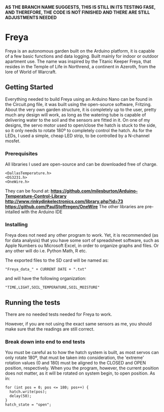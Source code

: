 **AS THE BRANCH NAME SUGGESTS, THIS IS STILL IN ITS TESTING FASE, AND THEREFORE,  THE CODE IS NOT FINISHED AND THERE ARE STILL ADJUSTMENTS NEEDED**

# Freya

Freya is an autonomous garden built on the Arduino platform, it is capable of a few basic functions and data logging. Built mainly for indoor or outdoor apartment use. The name was inspired by the Titanic Keeper Freya, that resides in the Temple of Life in Northrend, a continent in Azeroth, from the lore of World of Warcraft.

## Getting Started

Everything needed to build Freya using an Arduino Nano can be found in the Circuit.png file, it was built using the open-source software, Fritzing.
About the very own garden structure, it is completely up to the user, pretty much any design will work, as long as the watering tube is capable of delivering water to the soil and the sensors are fitted in it.
On one of my designs, the servo motor used to open/close the hatch is stuck to the side, so it only needs to rotate 180º to completely control the hatch. As for the LEDs, I used a simple, cheap LED strip, to be controlled by a N-channel mosfet.

### Prerequisites

All libraries I used are open-source and can be downloaded free of charge.
```
<DallasTemperature.h>
<DS3231.h>
<OneWire.h>
```
They can be found at:
**https://github.com/milesburton/Arduino-Temperature-Control-Library
http://www.rinkydinkelectronics.com/library.php?id=73
https://github.com/PaulStoffregen/OneWire**
The other libraries are pre-intalled with the Arduino IDE

### Installing

Freya does not need any other program to work. Yet, it is recommended (as for data analysis) that you have some sort of spreadsheet software, such as Apple Numbers ou Microsoft Excel, in order to organize graphs and files. Or any other will do i.e. Python Math, R etc.

The exported files to the SD card will be named as:

```
"Freya_data_" + CURRENT DATE + ".txt"
```

and will have the following organization:
```
"TIME,LIGHT,SOIL_TEMPERATURE,SOIL_MOISTURE"
```

## Running the tests

There are no needed tests needed for Freya to work.

However, if you are not using the exact same sensors as me, you should make sure that the readings are still correct.

### Break down into end to end tests

You must be careful as to how the hatch system is built, as most servos can only rotate 180º, that must be taken into consideration, the 'extreme' rotation values (0 and 180) must be aligned to the CLOSED and OPEN position, respectively.
When you the program, however, the current position does not matter, as it will be rotated on system begin, to open position.
As in:

```
for (int pos = 0; pos <= 180; pos++) {
  hatch.write(pos);
  delay(50);
}
hatch_state = "open";
```
